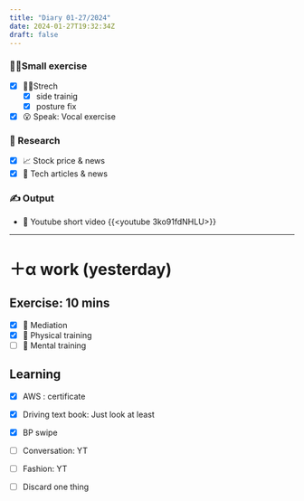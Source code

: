 ```yaml
---
title: "Diary 01-27/2024"  
date: 2024-01-27T19:32:34Z
draft: false
---
```


### 🧘‍♀️Small exercise

- [x]  🧎‍♀️Strech
    - [x]  side trainig
    - [x]  posture fix
- [x]  😮 Speak: Vocal exercise

### 👀 Research

- [x]  📈 Stock price & news
- [x]  👾 Tech articles & news

### ✍️ Output

- 🎥 Youtube short video {{<youtube 3ko91fdNHLU>}}

---

# ＋α work (yesterday)

## Exercise: 10 mins

- [x]  🧘 Mediation
- [x]  🧘 Physical training
- [ ]  🧘 Mental training

## Learning

- [x]  AWS : certificate
- [x]  Driving text book:  Just look at least

- [x]  BP swipe
- [ ]  Conversation: YT
- [ ]  Fashion: YT

- [ ]  Discard one thing